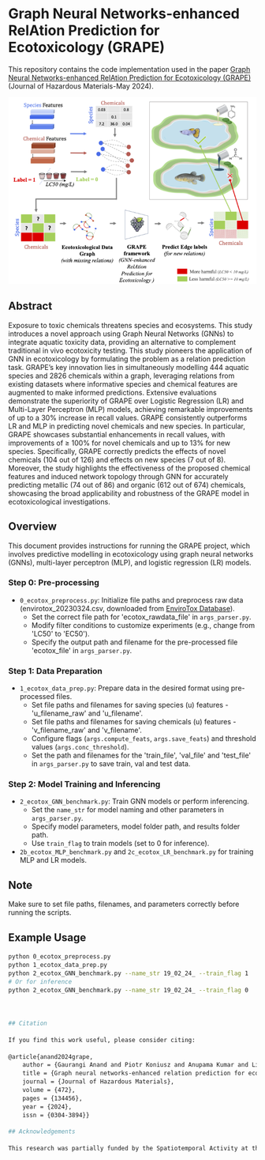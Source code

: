 # Graph Neural Networks-enhanced RelAtion Prediction for Ecotoxicology (GRAPE)

This repository contains the code implementation used in the paper [Graph Neural Networks-enhanced RelAtion Prediction for Ecotoxicology (GRAPE)](https://doi.org/10.1016/j.jhazmat.2024.134456) (Journal of Hazardous Materials-May 2024). 

![Overview](media/GRAPEhero.png)

## Abstract 

Exposure to toxic chemicals threatens species and ecosystems. This study introduces a novel approach using Graph Neural Networks (GNNs) to integrate aquatic toxicity data, providing an alternative to complement traditional in vivo ecotoxicity testing. This study pioneers the application of GNN in ecotoxicology by formulating the problem as a relation prediction task. GRAPE’s key innovation lies in simultaneously modelling 444 aquatic species and 2826 chemicals within a graph, leveraging relations from existing datasets where informative species and chemical features are augmented to make informed predictions. Extensive evaluations demonstrate the superiority of GRAPE over Logistic Regression (LR) and Multi-Layer Perceptron (MLP) models, achieving remarkable improvements of up to a 30% increase in recall values. GRAPE consistently outperforms LR and MLP in predicting novel chemicals and new species. In particular, GRAPE showcases substantial enhancements in recall values, with improvements of ≥ 100% for novel chemicals and up to 13% for new species. Specifically, GRAPE correctly predicts the effects of novel chemicals (104 out of 126) and effects on new species (7 out of 8). Moreover, the study highlights the effectiveness of the proposed chemical features and induced network topology through GNN for accurately predicting metallic (74 out of 86) and organic (612 out of 674) chemicals, showcasing the broad applicability and robustness of the GRAPE model in ecotoxicological investigations. 

## Overview
This document provides instructions for running the GRAPE project, which involves predictive modelling in ecotoxicology using graph neural networks (GNNs), multi-layer perceptron (MLP), and logistic regression (LR) models.

### Step 0: Pre-processing
- `0_ecotox_preprocess.py`: Initialize file paths and preprocess raw data (envirotox_20230324.csv, downloaded from [EnviroTox Database](https://envirotoxdatabase.org/)).
  - Set the correct file path for 'ecotox_rawdata_file' in `args_parser.py`.
  - Modify filter conditions to customize experiments (e.g., change from 'LC50' to 'EC50').
  - Specify the output path and filename for the pre-processed file 'ecotox_file' in `args_parser.py`.

### Step 1: Data Preparation
- `1_ecotox_data_prep.py`: Prepare data in the desired format using pre-processed files.
  - Set file paths and filenames for saving species (u) features - 'u_filename_raw' and 'u_filename'.
  - Set file paths and filenames for saving chemicals (u) features - 'v_filename_raw' and 'v_filename'.
  - Configure flags (`args.compute_feats`, `args.save_feats`) and threshold values (`args.conc_threshold`).
  - Set the path and filenames for the 'train_file', 'val_file' and 'test_file' in `args_parser.py` to save train, val and test data.

### Step 2: Model Training and Inferencing
- `2_ecotox_GNN_benchmark.py`: Train GNN models or perform inferencing.
  - Set the `name_str` for model naming and other parameters in `args_parser.py`.
  - Specify model parameters, model folder path, and results folder path.
  - Use `train_flag` to train models (set to 0 for inference).
- `2b_ecotox_MLP_benchmark.py` and `2c_ecotox_LR_benchmark.py` for training MLP and LR models.

## Note
Make sure to set file paths, filenames, and parameters correctly before running the scripts.

## Example Usage
```bash
python 0_ecotox_preprocess.py
python 1_ecotox_data_prep.py
python 2_ecotox_GNN_benchmark.py --name_str 19_02_24_ --train_flag 1 
# Or for inference
python 2_ecotox_GNN_benchmark.py --name_str 19_02_24_ --train_flag 0



## Citation

If you find this work useful, please consider citing:

@article{anand2024grape,
	author = {Gaurangi Anand and Piotr Koniusz and Anupama Kumar and Lisa A. Golding and Matthew J. Morgan and Peyman Moghadam},
	title = {Graph neural networks-enhanced relation prediction for ecotoxicology (GRAPE)},
	journal = {Journal of Hazardous Materials},
	volume = {472},
	pages = {134456},
	year = {2024},
	issn = {0304-3894}}

## Acknowledgements 

This research was partially funded by the Spatiotemporal Activity at the Machine Learning and Artificial Intelligence Future Science Platform (MLAI FSP) and Science Digital at the Commonwealth Scientific and Industrial Research Organisation (CSIRO), Australia. 
